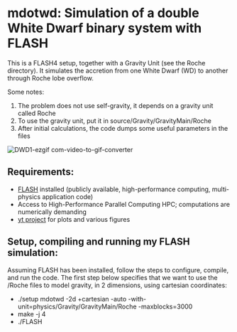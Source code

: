   mdotwd: Simulation of a double White Dwarf binary system with FLASH
  ======

  This is a FLASH4 setup, together with a Gravity Unit (see the Roche directory). It simulates the accretion from one White Dwarf (WD) to another through Roche lobe overflow.

  Some notes:
  
  1. The problem does not use self-gravity, it depends on a  gravity unit called Roche
  2. To use the gravity unit, put it in source/Gravity/GravityMain/Roche
  3. After initial calculations, the code dumps some useful parameters in the files
   
 ![DWD1-ezgif com-video-to-gif-converter](https://github.com/ianpaga/mdotwd/assets/57350668/7f6e663c-e2f9-446a-a0cb-82f1e05926e0)

## Requirements:

- [FLASH](https://flash.rochester.edu/site/flashcode.html) installed (publicly available, high-performance computing, multi-physics application code)
- Access to High-Performance Parallel Computing HPC; computations are numerically demanding
- [yt project](https://yt-project.org/) for plots and various figures

## Setup, compiling and running my FLASH simulation:

Assuming FLASH has been installed, follow the steps to configure, compile, and run the code. The first step below specifies that we want to use the /Roche files to model gravity, in 2 dimensions, using cartesian coordinates:
  
  -  ./setup mdotwd -2d +cartesian -auto -with-unit=physics/Gravity/GravityMain/Roche -maxblocks=3000
  - make -j 4
  -  ./FLASH
